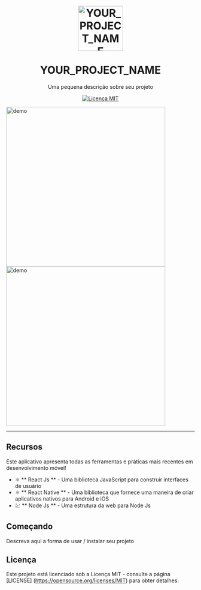 <h1 align = "center">
<br>
  <img src = "YOUR_LOGO_URL" alt = "YOUR_PROJECT_NAME" width = "120">
<br>
<br>
YOUR_PROJECT_NAME
</h1>

<p align = "center"> Uma pequena descrição sobre seu projeto </p>

<p align = "center">
  <a href="https://opensource.org/licenses/MIT">
    <img src = "https://img.shields.io/badge/License-MIT-blue.svg" alt = "Licença MIT">
  </a>
</p>

[//]: # (Adicione seus gifs / imagens aqui :)
<div>
  <img src = "IMAGE_1_URL" alt = "demo" height = "425">
  <img src = "IMAGE_2_URL" alt = "demo" height = "425">
</div>

<hr />

## Recursos
[//]: # (Adicione os recursos do seu projeto aqui :)
Este aplicativo apresenta todas as ferramentas e práticas mais recentes em desenvolvimento móvel!

- ⚛️ ** React Js ** - Uma biblioteca JavaScript para construir interfaces de usuário
- ⚛️ ** React Native ** - Uma biblioteca que fornece uma maneira de criar aplicativos nativos para Android e iOS
- 💹 ** Node Js ** - Uma estrutura da web para Node Js

## Começando

Descreva aqui a forma de usar / instalar seu projeto


## Licença

Este projeto está licenciado sob a Licença MIT - consulte a página [LICENSE] (https://opensource.org/licenses/MIT) para obter detalhes.